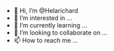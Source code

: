 - 👋 Hi, I’m @Helarichard
- 👀 I’m interested in ...
- 🌱 I’m currently learning ...
- 💞️ I’m looking to collaborate on ...
- 📫 How to reach me ...

<!---
Helarichard/Helarichard is a ✨ special ✨ repository because its `README.md` (this file) appears on your GitHub profile.
You can click the Preview link to take a look at your changes.
--->
